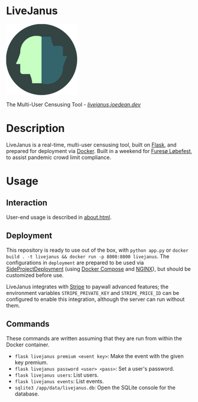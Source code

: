 # LiveJanus

![](./livejanus/static/icon192.png)

The Multi-User Censusing Tool - *[livejanus.joedean.dev](https://livejanus.joedean.dev/)*

# Description

LiveJanus is a real-time, multi-user censusing tool, built on [Flask](https://flask.palletsprojects.com/), and prepared for deployment via [Docker](https://docs.docker.com/). Built in a weekend for [Furesø Løbefest](https://www.furesolobefest.dk/), to assist pandemic crowd limit compliance.

# Usage

## Interaction

User-end usage is described in [about.html](./livejanus/templates/about.html).

## Deployment

This repository is ready to use out of the box, with `python app.py` or `docker build . -t livejanus && docker run -p 8000:8000 livejanus`. The configurations in `deployment` are prepared to be used via [SideProjectDeployment](https://github.com/joedeandev/SideProjectDeployment/) (using [Docker Compose](https://docs.docker.com/compose/) and [NGINX](https://www.nginx.com/)), but should be customized before use.

LiveJanus integrates with [Stripe](https://stripe.com/docs) to paywall advanced features; the environment variables `STRIPE_PRIVATE_KEY` and `STRIPE_PRICE_ID` can be configured to enable this integration, although the server can run without them.

## Commands

These commands are written assuming that they are run from within the Docker container.

* `flask livejanus premium <event key>`: Make the event with the given key premium.
* `flask livejanus password <user> <pass>`: Set a user's password.
* `flask livejanus users`: List users.
* `flask livejanus events`: List events.
* `sqlite3 /app/data/livejanus.db`: Open the SQLite console for the database.


